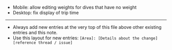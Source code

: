 - Mobile: allow editing weights for dives that have no weight
- Desktop: fix display of trip time
---
* Always add new entries at the very top of this file above other existing entries and this note.
* Use this layout for new entries: `[Area]: [Details about the change] [reference thread / issue]`
